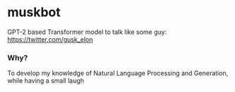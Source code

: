 # muskbot
GPT-2 based Transformer model to talk like some guy: https://twitter.com/gusk_elon

### Why?

To develop my knowledge of Natural Language Processing and Generation, while having a small laugh
